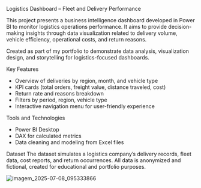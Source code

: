 Logistics Dashboard – Fleet and Delivery Performance

This project presents a business intelligence dashboard developed in Power BI to monitor logistics operations performance. It aims to provide decision-making insights through data visualization related to delivery volume, vehicle efficiency, operational costs, and return reasons.

Created as part of my portfolio to demonstrate data analysis, visualization design, and storytelling for logistics-focused dashboards.

Key Features
- Overview of deliveries by region, month, and vehicle type
- KPI cards (total orders, freight value, distance traveled, cost)
- Return rate and reasons breakdown
- Filters by period, region, vehicle type
- Interactive navigation menu for user-friendly experience

Tools and Technologies
- Power BI Desktop
- DAX for calculated metrics
- Data cleaning and modeling from Excel files

Dataset
The dataset simulates a logistics company’s delivery records, fleet data, cost reports, and return occurrences. All data is anonymized and fictional, created for educational and portfolio purposes.


![imagem_2025-07-08_095333866](https://github.com/user-attachments/assets/dad4af08-7f69-4934-b64f-ac4471044a80)




